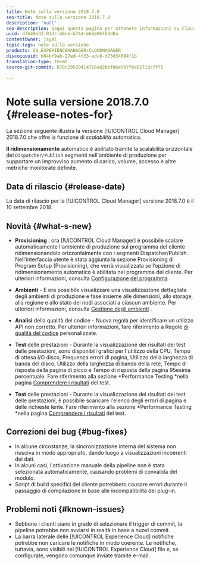 ```yaml
---
title: Note sulla versione 2018.7.0
seo-title: Note sulla versione 2018.7.0
description: 'null'
seo-description: Segui questa pagina per ottenere informazioni su Cloud Manager Release 2018.7.0.
uuid: d7b49e32-01dc-48ce-b744-e6a806fbdd8a
contentOwner: jsyal
topic-tags: note sulla versione
products: SG_EXPERIENCEMANAGER/CLOUDMANAGER
discoiquuid: b64bf9ab-27ed-4f33-adc8-d73d34094f1b
translation-type: tm+mt
source-git-commit: b78c29520414726ad2bbf86e5b7f8e65710c7f75

---
```



# Note sulla versione 2018.7.0 {#release-notes-for}

La sezione seguente illustra la versione [!UICONTROL Cloud Manager] 2018.7.0 che offre la funzione di *scalabilità* automatica.

**Il ridimensionamento** automatico è abilitato tramite la scalabilità orizzontale dei `Dispatcher/Publish` segmenti nell'ambiente di produzione per supportare un improvviso aumento di carico, volume, accesso e altre metriche monitorate definite.

## Data di rilascio {#release-date}

La data di rilascio per la [!UICONTROL Cloud Manager] versione 2018.7.0 è il 10 settembre 2018.

## Novità {#what-s-new}

* **Provisioning** : ora [!UICONTROL Cloud Manager] è possibile scalare automaticamente l'ambiente di produzione sul programma del cliente ridimensionandolo orizzontalmente con i segmenti Dispatcher/Publish. Nell’interfaccia utente è stata aggiunta la sezione Provisioning di Program Setup (Provisioning), che verrà visualizzata se l’opzione di ridimensionamento automatico è abilitata nel programma del cliente. Per ulteriori informazioni, consulta [Configurazione del programma](setting-up-program.md) .

* **Ambienti** - È ora possibile visualizzare una visualizzazione dettagliata degli ambienti di produzione e fase insieme alle dimensioni, allo storage, alla regione e allo stato dei nodi associati a ciascun ambiente. Per ulteriori informazioni, consulta [Gestione degli ambienti](manage-your-environment.md) .

* **Analisi** della qualità del codice - Nuova regola per identificare un utilizzo API non corretto. Per ulteriori informazioni, fare riferimento a Regole [di qualità del codice](custom-code-quality-rules.md) personalizzate.

* **Test** delle prestazioni - Durante la visualizzazione dei risultati dei test delle prestazioni, sono disponibili grafici per l'utilizzo della CPU, Tempo di attesa I/O disco, Frequenza errori di pagina, Utilizzo della larghezza di banda del disco, Utilizzo della larghezza di banda della rete, Tempo di risposta della pagina di picco e Tempo di risposta della pagina 95esima percentuale. Fare riferimento alla sezione *Performance Testing *nella pagina [Comprendere i risultati](understand-your-test-results.md) del test.

* **Test** delle prestazioni - Durante la visualizzazione dei risultati dei test delle prestazioni, è possibile scaricare l'elenco degli errori di pagina e delle richieste lente. Fare riferimento alla sezione *Performance Testing *nella pagina [Comprendere i risultati](understand-your-test-results.md) del test.

## Correzioni dei bug {#bug-fixes}

* In alcune circostanze, la sincronizzazione interna del sistema non riusciva in modo appropriato, dando luogo a visualizzazioni incoerenti dei dati.
* In alcuni casi, l'attivazione manuale della pipeline non è stata selezionata automaticamente, causando problemi di convalida del modulo.
* Script di build specifici del cliente potrebbero causare errori durante il passaggio di compilazione in base alle incompatibilità dei plug-in.

## Problemi noti {#known-issues}

* Sebbene i clienti siano in grado di selezionare il trigger di commit, la pipeline potrebbe non avviarsi in realtà in base a nuovi commit.
* La barra laterale delle [!UICONTROL Experience Cloud] notifiche potrebbe non caricare le notifiche in modo coerente. Le notifiche, tuttavia, sono visibili nel [!UICONTROL Experience Cloud] file e, se configurate, vengono comunque inviate tramite e-mail.

